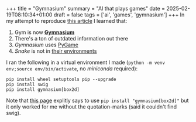 +++
title = "Gymnasium"
summary = "AI that plays games"
date = 2025-02-19T08:10:34+01:00
draft = false
tags = ['ai', 'games', 'gymnasium']
+++
In my attempt to reproduce [this article](https://medium.com/towards-data-science/how-to-train-an-ai-to-play-any-game-f1489f3bc5c) I learned that:
1. Gym is now [**Gymnasium**](https://gymnasium.farama.org/)
2. There's a ton of outdated information out there
3. *Gymnasium* uses [PyGame](https://www.pygame.org/news)
4. *Snake* is not in [their environments](https://gymnasium.farama.org/environments/classic_control/)

I ran the following in a virtual environment I made (`python -m venv env;source env/bin/activate`, no *miniconda* required):

```
pip install wheel setuptools pip --upgrade
pip install swig
pip install gymnasium[box2d]
```

Note that [this page](https://gymnasium.farama.org/introduction/basic_usage/) explitly says to use
`pip install "gymnasium[box2d]"` but it only worked for me without the quotation-marks (said it couldn't find swig).
